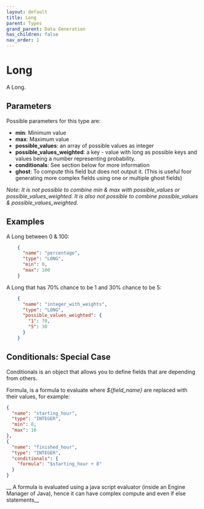 ```yaml
---
layout: default
title: Long
parent: Types
grand_parent: Data Generation
has_children: false
nav_order: 1
---
```


# Long

A Long.

## Parameters

Possible parameters for this type are:

- **min**: Minimum value
- **max**: Maximum value
- **possible_values**: an array of possible values as integer
- **possible_values_weighted**: a key - value with long as possible keys and values being a number representing probability.
- **conditionals**: See section below for more information
- **ghost**: To compute this field but does not output it. (This is useful foor generating more complex fields using one or multiple ghost fields)

*Note: It is not possible to combine min & max with possible_values or possible_values_weighted. It is also not possible to combine possible_values & possible_values_weighted.*



## Examples

A Long between 0 & 100:

```json
    {
      "name": "percentage",
      "type": "LONG",
      "min": 0,
      "max": 100
    }
```

A Long that has 70% chance to be 1 and 30% chance to be 5:
```json
    {
      "name": "integer_with_weights",
      "type": "LONG",
      "possible_values_weighted": {
        "1": 70,
        "5": 30
      }
    }
```

## Conditionals: Special Case

Conditionals is an object that allows you to define fields that are depending from others.

Formula, is a formula to evaluate where _${field_name}_ are replaced with their values, for example:

```json
{
  "name": "starting_hour",
  "type": "INTEGER",
  "min": 0,
  "max": 16
},
{
  "name": "finished_hour",
  "type": "INTEGER",
  "conditionals": {
    "formula": "$starting_hour + 8"
  }
}
```

__ A formula is evaluated using a java script evaluator (inside an Engine Manager of Java), hence it can have complex compute and even if else statements__
